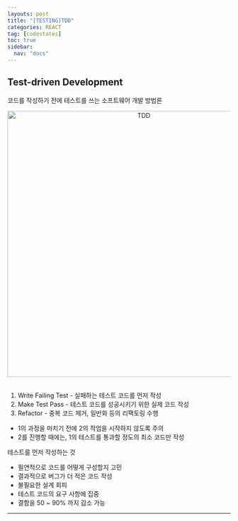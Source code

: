 ```yaml
---
layouts: post
title: "[TESTING]TDD"
categories: REACT
tag: [codestates]
toc: true
sidebar:
  nav: "docs"
---
```


## Test-driven Development

코드를 작성하기 전에 테스트를 쓰는 소프트웨어 개발 방법론

<html>
    <div style ="text-align:center">
        <img src= "https://s3.ap-northeast-2.amazonaws.com/urclass-images/aIYSQpoIqSzpF44E95lOk-1659433820839.png" alt="TDD" width="600" height="600">
    </div>
</html><br/>

1. Write Failing Test - 실패하는 테스트 코드를 먼저 작성
2. Make Test Pass - 테스트 코드를 성공시키기 위한 실제 코드 작성
3. Refactor - 중복 코드 제거, 일반화 등의 리팩토링 수행

- 1의 과정을 마치기 전에 2의 작업을 시작하지 않도록 주의
- 2를 진행할 때에는, 1의 테스트를 통과할 정도의 최소 코드만 작성

테스트를 먼저 작성하는 것

- 필연적으로 코드를 어떻게 구성할지 고민
- 결과적으로 버그가 더 적은 코드 작성
- 불필요한 설계 회피
- 테스트 코드의 요구 사항에 집중
- 결함을 50 ~ 90% 까지 감소 가능

---
